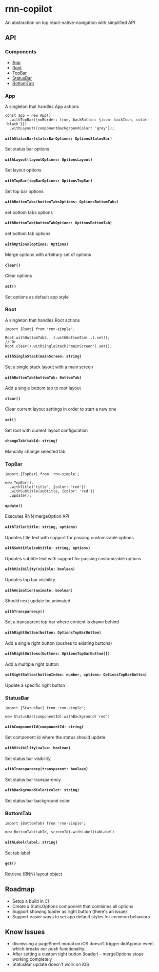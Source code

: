 # rnn-copilot

An abstraction on top react-native-navigation with simplified API

## API

### Components

- [App](#app)
- [Root](#root)
- [TopBar](#topbar)
- [StatusBar](#statusbar)
- [BottomTab](#bottomtab)

### App
A singleton that handles App actions

```
const app = new App()
  .withTopBar({noBorder: true, backButton: {icon: backIcon, color: 'black'}})
  .withLayout({componentBackgroundColor: 'grey'});
```

#### `withStatusBar(statusBarOptions: OptionsStatusBar)`

Set status bar options

#### `withLayout(layoutOptions: OptionsLayout)`

Set layout options

#### `withTopBar(topBarOptions: OptionsTopBar)`

Set top bar options

#### `withBottomTabs(bottomTabsOptions: OptionsBottomTabs)`

set bottom tabs options

#### `withBottomTab(bottomTabOptions: OptionsBottomTab)`

set bottom tab options

#### `withOptions(options: Options)`
Merge options with arbitrary set of options

#### `clear()`
Clear options

#### `set()`
Set options as default app style

### Root

A singleton that handles Root actions

```
import {Root} from 'rnn-simple';

Root.withBottomTab(...).withBottomTab(..).set();
// Or
Root.clear().withSingleStack('mainScreen').set();
```

#### `withSingleStack(mainScreen: string)`

Set a single stack layout with a main screen

#### `withBottomTab(bottomTab: BottomTab)`

Add a single bottom tab to root layout

#### `clear()`

Clear current layout settings in order to start a new one

#### `set()`

Set root with current layout configuration

#### `changeTab(tabId: string)`

Manually change selected tab

### TopBar

```
import {TopBar} from 'rnn-simple';

new TopBar().
  .withTitle('title', {color: 'red'})
  .withSubtitle(subtitle, {color: 'red'})
  .update();
```

#### `update()`

Executes RNN mergeOption API

#### `withTitle(title: string, options)`

Updates title text with support for passing customizable options

#### `withSubtitle(subtitle: string, options)`

Updates subtitle text with support for passing customizable options

#### `withVisibility(visible: boolean)`

Updates top bar visibility

#### `withAnimation(animate: boolean)`

Should next update be animated

#### `withTransparency()`

Set a transparent top bar where content is drawn behind

#### `withRightButton(button: OptionsTopBarButton)`

Add a single right button (pushes to existing buttons)

#### `withRightButtons(buttons: OptionsTopBarButton[])`

Add a multiple right button

#### `setRightButton(buttonIndex: number, options: OptionsTopBarButton)`

Update a specific right button

### StatusBar 
```
import {StatusBar} from 'rnn-simple';

new StatusBar(componentId).withBackground('red')
```

#### `withComponentId(componentId: string)`
Set component id where the status should update

#### `withVisibility(value: boolean)`
Set status bar visibility

#### `withTransparency(transparent: boolean)`
Set status bar transparency

#### `withBackgroundColor(color: string)`
Set status bar background color

### BottomTab

```
import {BottomTab} from 'rnn-simple';

new BottomTab(tabId, screenId).withLabel(tabLabel)
```

#### `withLabel(label: string)`

Set tab label

#### `get()`

Retrieve (RNN) layout object

## Roadmap

- Setup a build in CI 
- Create a StaticOptions component that combines all options
- Support showing loader as right button (there's an issue)
- Support easier ways to set app default styles for common behaviors

## Know Issues

- dismissing a pageSheet modal on iOS doesn't trigger didAppear event which breaks our push functionality.
- After setting a custom right button (loader) - mergeOptions stops working completely
- StatusBar update doesn't work on iOS
